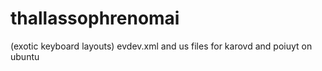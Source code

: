 thallassophrenomai
==================

(exotic keyboard layouts) evdev.xml and us files for karovd and poiuyt on ubuntu

